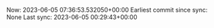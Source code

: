 Now: 2023-06-05 07:36:53.532050+00:00 Earliest commit since sync: None Last sync: 2023-06-05 00:29:43+00:00
